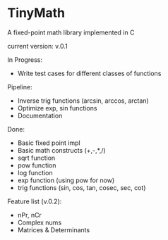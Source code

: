 # TinyMath
A fixed-point math library implemented in C

current version: v.0.1

In Progress:
- Write test cases for different classes of functions

Pipeline:
- Inverse trig functions (arcsin, arccos, arctan)
- Optimize exp, sin functions
- Documentation

Done:
- Basic fixed point impl
- Basic math constructs (+,-,\*,/) 
- sqrt function
- pow function
- log function
- exp function (using pow for now)
- trig functions (sin, cos, tan, cosec, sec, cot)

Feature list (v.0.2):
- nPr, nCr
- Complex nums
- Matrices & Determinants
